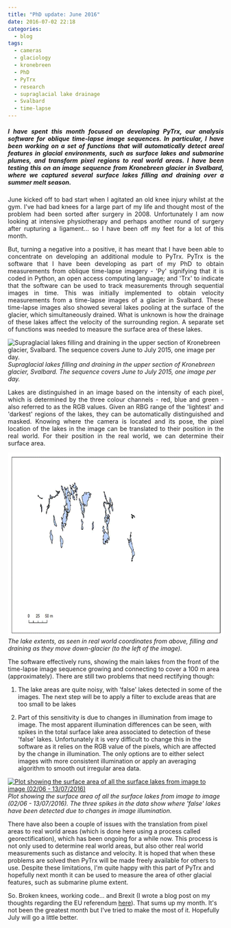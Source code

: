 ```yaml
---
title: "PhD update: June 2016"
date: 2016-07-02 22:18
categories:
  - blog
tags: 
  - cameras
  - glaciology
  - kronebreen
  - PhD
  - PyTrx
  - research
  - supraglacial lake drainage
  - Svalbard
  - time-lapse
---
```

<h5 style="text-align:justify;">I have spent this month focused on developing PyTrx, our analysis software for oblique time-lapse image sequences. In particular, I have been working on a set of functions that will automatically detect areal features in glacial environments, such as surface lakes and submarine plumes, and transform pixel regions to real world areas. I have been testing this on an image sequence from Kronebreen glacier in Svalbard, where we captured several surface lakes filling and draining over a summer melt season.</h5>

<p style="text-align:justify;">June kicked off to bad start when I agitated an old knee injury whilst at the gym. I've had bad knees for a large part of my life and thought most of the problem had been sorted after surgery in 2008. Unfortunately I am now looking at intensive physiotherapy and perhaps another round of surgery after rupturing a ligament... so I have been off my feet for a lot of this month.</p>

<p style="text-align:justify;">But, turning a negative into a positive, it has meant that I have been able to concentrate on developing an additional module to PyTrx. PyTrx is the software that I have been developing as part of my PhD to obtain measurements from oblique time-lapse imagery - 'Py' signifying that it is coded in Python, an open access computing language; and 'Trx' to indicate that the software can be used to track measurements through sequential images in time. This was initially implemented to obtain velocity measurements from a time-lapse images of a glacier in Svalbard. These time-lapse images also showed several lakes pooling at the surface of the glacier, which simultaneously drained. What is unknown is how the drainage of these lakes affect the velocity of the surrounding region. A separate set of functions was needed to measure the surface area of these lakes.</p>

<img src="https://github.com/PennyHow/pennyhow.github.io/blob/master/assets/images/krone_lakes_01.gif?raw=true" alt="Supraglacial lakes filling and draining in the upper section of Kronebreen glacier, Svalbard. The sequence covers June to July 2015, one image per day." width="557" height="371" align="aligncenter" /><br> *Supraglacial lakes filling and draining in the upper section of Kronebreen glacier, Svalbard. The sequence covers June to July 2015, one image per day.*

<p style="text-align:justify;">Lakes are distinguished in an image based on the intensity of each pixel, which is determined by the three colour channels - red, blue and green - also referred to as the RGB values. Given an RBG range of the 'lightest' and 'darkest' regions of the lakes, they can be automatically distinguished and masked. Knowing where the camera is located and its pose, the pixel location of the lakes in the image can be translated to their position in the real world. For their position in the real world, we can determine their surface area.</p>

<img src="https://github.com/PennyHow/pennyhow.github.io/blob/master/assets/images/krone_lakes_02.gif?raw=true" alt="The lake extents, as seen in real world coordinates from above, filling and draining as they move downglacier (to the left of the image)" width="606" height="428" align="aligncenter" /><br> *The lake extents, as seen in real world coordinates from above, filling and draining as they move down-glacier (to the left of the image).*

The software effectively runs, showing the main lakes from the front of the time-lapse image sequence growing and connecting to cover a 100 m area (approximately). There are still two problems that need rectifying though:

1. The lake areas are quite noisy, with 'false' lakes detected in some of the images. The next step will be to apply a filter to exclude areas that are too small to be lakes

2. Part of this sensitivity is due to changes in illumination from image to image. The most apparent illumination differences can be seen, with spikes in the total surface lake area associated to detection of these 'false' lakes. Unfortunately it is very difficult to change this in the software as it relies on the RGB value of the pixels, which are affected by the change in illumination. The only options are to either select images with more consistent illumination or apply an averaging algorithm to smooth out irregular area data.

<a href="https://github.com/PennyHow/pennyhow.github.io/blob/master/assets/images/krone_lakes_03.jpg?raw=true" target="_blank"><img class="alignnone size-full wp-image-4567" src="https://pennyhow.files.wordpress.com/2016/07/sum_areas_plot.jpg" alt="Plot showing the surface area of all the surface lakes from image to image (02/06 - 13/07/2016)" width="800" align="aligncenter" /></a><br> *Plot showing the surface area of all the surface lakes from image to image (02/06 - 13/07/2016). The three spikes in the data show where 'false' lakes have been detected due to changes in image illumination.*

There have also been a couple of issues with the translation from pixel areas to real world areas (which is done here using a process called georectification), which has been ongoing for a while now. This process is not only used to determine real world areas, but also other real world measurements such as distance and velocity. It is hoped that when these problems are solved then PyTrx will be made freely available for others to use. Despite these limitations, I'm quite happy with this part of PyTrx and hopefully next month it can be used to measure the area of other glacial features, such as submarine plume extent.

So. Broken knees, working code... and Brexit (I wrote a blog post on my thoughts regarding the EU referendum <a href="https://pennyhow.wordpress.com/2016/06/29/a-phd-students-views-on-the-eu-referendum/">here</a>). That sums up my month. It's not been the greatest month but I've tried to make the most of it. Hopefully July will go a little better.
